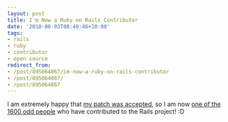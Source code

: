 ```yaml
---
layout: post
title: I'm Now a Ruby on Rails Contributor
date: '2010-08-03T08:40:46+10:00'
tags:
- rails
- ruby
- contributor
- open source
redirect_from:
- /post/895064867/im-now-a-ruby-on-rails-contributor
- /post/895064867/
- /post/895064867
---
```

I am extremely happy that [my patch was accepted](http://github.com/rails/rails/commit/cdad483dff4fef1b640dc3c750719c325b252f89), so I am now [one of the 1600 odd people](http://contributors.rubyonrails.org/contributors/fred-wu/commits) who have contributed to the Rails project! :D

